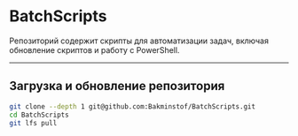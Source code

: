 # BatchScripts

Репозиторий содержит скрипты для автоматизации задач, включая обновление скриптов и работу с PowerShell.

---

## Загрузка и обновление репозитория

```bash
git clone --depth 1 git@github.com:Bakminstof/BatchScripts.git
cd BatchScripts
git lfs pull
```
